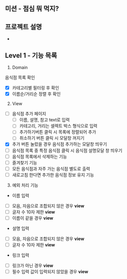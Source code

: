 ## 미션 - 점심 뭐 먹지?

## 프로젝트 설명

-

## Level 1 - 기능 목록

1.  Domain

음식점 목록 확인

- [x] 카테고리별 필터링 후 확인
- [x] 이름순/거리순 정렬 후 확인

2. View

- [ ] 음식점 추가 페이지
  - [ ] 이름, 설명, 참고 text로 입력
  - [ ] 카테고리, 거리는 셀렉트 박스 형식으로 입력
  - [ ] 추가하기버튼 클릭 시 목록에 정렬되어 추가
  - [ ] 취소하기 버튼 클릭 시 모달창 꺼지기
- [x] 추가 버튼 눌렀을 경우 음식점 추가하는 모달창 띄우기
- [ ] 음식점 목록 중 특정 음식점 클릭 시 음식점 설명모달 창 띄우기
- [ ] 음식점 목록에서 삭제하는 기능
- [ ] 즐겨찾기 기능
- [ ] 모든 음식점과 자주 가는 음식점 별도로 출력
- [ ] 새로고침 한다면 추가한 음식점 정보 유지 기능

3.  예외 처리 기능

- 이름 입력
- [ ] 모음, 자음으로 조합되지 않은 경우 **view**
- [ ] 글자 수 10자 제한 **view**
- [ ] 이름이 같을 경우 **view**
- 설명 입력
- [ ] 모음, 자음으로 조합되지 않은 경우 **view**
- [ ] 글자 수 10자 제한 **view**
- 링크 입력
- [ ] 링크가 아닌 경우 **view**
- [ ] 필수 입력 값이 입력되지 않았을 경우 **view**
